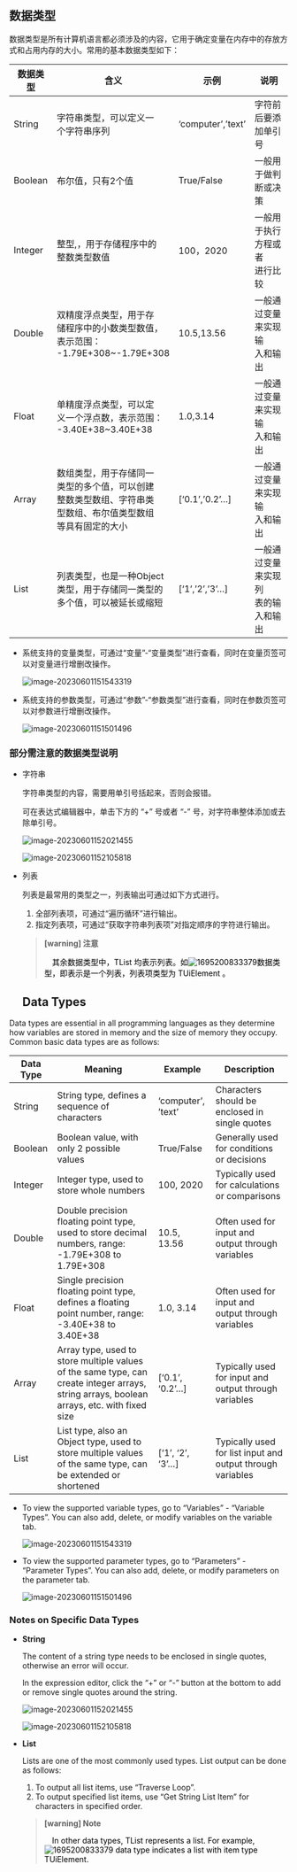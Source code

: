 ## 数据类型<span id ="数据类型"></span>

数据类型是所有计算机语言都必须涉及的内容，它用于确定变量在内存中的存放方式和占用内存的大小。常用的基本数据类型如下：

| 数据类型 | 含义                                                         | 示例              | 说明                                    |
| -------- | ------------------------------------------------------------ | ----------------- | --------------------------------------- |
| String   | 字符串类型，可以定义一<br>个字符串序列                       | ‘computer’,’text’ | 字符前后要添加单引号                    |
| Boolean  | 布尔值，只有2个值                                            | True/False        | 一般用于做判断或决策                    |
| Integer  | 整型,，用于存储程序中的<br/>整数类型数值                     | 100，2020         | 一般用于执行方程或者<br/>进行比较       |
| Double   | 双精度浮点类型，用于存<br/>储程序中的小数类型数值，<br/>表示范围：<br/>-1.79E+308~-1.79E+308 | 10.5,13.56        | 一般通过变量来实现输<br/>入和输出       |
| Float    | 单精度浮点类型，可以定<br/>义一个浮点数，表示范围：<br/>-3.40E+38~3.40E+38 | 1.0,3.14          | 一般通过变量来实现输<br/>入和输出       |
| Array    | 数组类型，用于存储同一<br/>类型的多个值，可以创建<br/>整数类型数组、字符串类<br/>型数组、布尔值类型数组<br/>等具有固定的大小 | [‘0.1’,’0.2’…]    | 一般通过变量来实现输<br/>入和输出       |
| List     | 列表类型，也是一种Object<br/>类型，用于存储同一类型的<br/>多个值，可以被延长或缩短 | [‘1’,’2’,’3’…]    | 一般通过变量来实现列<br/>表的输入和输出 |

- 系统支持的变量类型，可通过“变量”-“变量类型”进行查看，同时在变量页签可以对变量进行增删改操作。

  ![image-20230601151543319](Data.assets/image-20230601151543319.png)

- 系统支持的参数类型，可通过“参数”-“参数类型”进行查看，同时在参数页签可以对参数进行增删改操作。

  ![image-20230601151501496](Data.assets/image-20230601151501496.png)

### 部分需注意的数据类型说明

- 字符串

  字符串类型的内容，需要用单引号括起来，否则会报错。

  可在表达式编辑器中，单击下方的 “+” 号或者 “-” 号，对字符串整体添加或去除单引号。

  ![image-20230601152021455](Data.assets/image-20230601152021455.png)

  ![image-20230601152105818](Data.assets/image-20230601152105818.png)

- 列表

  列表是最常用的类型之一，列表输出可通过如下方式进行。

  1. 全部列表项，可通过“遍历循环”进行输出。
  2. 指定列表项，可通过“获取字符串列表项”对指定顺序的字符进行输出。

  > **[warning] 注意**
  > 
  > <span> &emsp;</span><font color="black">其余数据类型中，TList 均表示列表。如![1695200833379](Data.assets/1695200833379.png)数据类型，即表示是一个列表，列表项类型为 TUiElement 。</font>
  
  ## Data Types <span id="data-types"></span>

Data types are essential in all programming languages as they determine how variables are stored in memory and the size of memory they occupy. Common basic data types are as follows:

| Data Type | Meaning                                                      | Example           | Description                             |
| --------- | ------------------------------------------------------------ | ----------------- | --------------------------------------- |
| String    | String type, defines a sequence of characters                | ‘computer’, ’text’| Characters should be enclosed in single quotes |
| Boolean   | Boolean value, with only 2 possible values                   | True/False        | Generally used for conditions or decisions |
| Integer   | Integer type, used to store whole numbers                     | 100, 2020         | Typically used for calculations or comparisons |
| Double    | Double precision floating point type, used to store decimal numbers, range: -1.79E+308 to 1.79E+308 | 10.5, 13.56       | Often used for input and output through variables |
| Float     | Single precision floating point type, defines a floating point number, range: -3.40E+38 to 3.40E+38 | 1.0, 3.14         | Often used for input and output through variables |
| Array     | Array type, used to store multiple values of the same type, can create integer arrays, string arrays, boolean arrays, etc. with fixed size | [‘0.1’, ‘0.2’…]  | Typically used for input and output through variables |
| List      | List type, also an Object type, used to store multiple values of the same type, can be extended or shortened | [‘1’, ‘2’, ‘3’…]  | Typically used for list input and output through variables |

- To view the supported variable types, go to “Variables” - “Variable Types”. You can also add, delete, or modify variables on the variable tab.

  ![image-20230601151543319](Data.assets/image-20230601151543319.png)

- To view the supported parameter types, go to “Parameters” - “Parameter Types”. You can also add, delete, or modify parameters on the parameter tab.

  ![image-20230601151501496](Data.assets/image-20230601151501496.png)

### Notes on Specific Data Types

- **String**

  The content of a string type needs to be enclosed in single quotes, otherwise an error will occur.

  In the expression editor, click the “+” or “-” button at the bottom to add or remove single quotes around the string.

  ![image-20230601152021455](Data.assets/image-20230601152021455.png)

  ![image-20230601152105818](Data.assets/image-20230601152105818.png)

- **List**

  Lists are one of the most commonly used types. List output can be done as follows:

  1. To output all list items, use “Traverse Loop”.
  2. To output specified list items, use “Get String List Item” for characters in specified order.

  > **[warning] Note**
  >
  > <span> &emsp;</span><font color="black">In other data types, TList represents a list. For example, ![1695200833379](Data.assets/1695200833379.png) data type indicates a list with item type TUiElement.</font>


